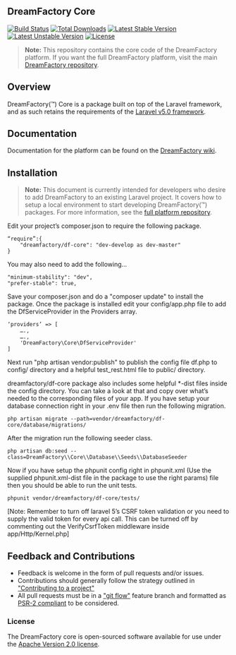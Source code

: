 ## DreamFactory Core

[![Build Status](https://travis-ci.org/dreamfactory/df-core.svg)](https://travis-ci.org/dreamfactory/df-core)
[![Total Downloads](https://poser.pugx.org/dreamfactory/df-core/d/total.svg)](https://packagist.org/packages/dreamfactory/df-core)
[![Latest Stable Version](https://poser.pugx.org/dreamfactory/df-core/v/stable.svg)](https://packagist.org/packages/dreamfactory/df-core)
[![Latest Unstable Version](https://poser.pugx.org/dreamfactory/df-core/v/unstable.svg)](https://packagist.org/packages/dreamfactory/df-core)
[![License](https://poser.pugx.org/dreamfactory/df-core/license.svg)](http://www.apache.org/licenses/LICENSE-2.0)

> **Note:** This repository contains the core code of the DreamFactory platform. If you want the full DreamFactory platform, visit the main [DreamFactory repository](https://github.com/dreamfactorysoftware/dreamfactory).

## Overview

DreamFactory(™) Core is a package built on top of the Laravel framework, and as such retains the requirements of the [Laravel v5.0 framework](https://github.com/laravel/framework). 

## Documentation

Documentation for the platform can be found on the [DreamFactory wiki](http://wiki.dreamfactory.com).

## Installation

> **Note:** This document is currently intended for developers who desire to add DreamFactory to an existing Laravel project. 
It covers how to setup a local environment to start developing DreamFactory(™) packages. 
For more information, see the [full platform repository](https://github.com/dreamfactorysoftware/dreamfactory).


Edit your project’s composer.json to require the following package.

	“require”:{
		"dreamfactory/df-core": "dev-develop as dev-master"
	}

You may also need to add the following…

	"minimum-stability": "dev",
	"prefer-stable": true,


Save your composer.json and do a "composer update" to install the package.
Once the package is installed edit your config/app.php file to add the DfServiceProvider in the Providers array.

	‘providers’ => [
		….,
		….,
		'DreamFactory\Core\DfServiceProvider'
	]

Next run "php artisan vendor:publish" to publish the config file df.php to config/ directory and a helpful test_rest.html file to public/ directory.

dreamfactory/df-core package also includes some helpful *-dist files inside the config directory. You can take a look at that and copy over what’s needed to the corresponding files of your app.
If you have setup your database connection right in your .env file then run the following migration.
	
	php artisan migrate --path=vendor/dreamfactory/df-core/database/migrations/

After the migration run the following seeder class.

	php artisan db:seed --class=DreamFactory\\Core\\Database\\Seeds\\DatabaseSeeder

Now if you have setup the phpunit config right in phpunit.xml (Use the supplied phpunit.xml-dist file in the package to use the right params) file then you should be able to run the unit tests.

	phpunit vendor/dreamfactory/df-core/tests/

[Note: Remember to turn off laravel 5’s CSRF token validation or you need to supply the valid token for every api call. This can be turned off by commenting out the VerifyCsrfToken middleware inside app/Http/Kernel.php]

## Feedback and Contributions

* Feedback is welcome in the form of pull requests and/or issues.
* Contributions should generally follow the strategy outlined in ["Contributing to a project"](https://help.github.com/articles/fork-a-repo#contributing-to-a-project)
* All pull requests must be in a ["git flow"](https://github.com/nvie/gitflow) feature branch and formatted as [PSR-2 compliant](http://www.php-fig.org/psr/psr-2/) to be considered.

### License

The DreamFactory core is open-sourced software available for use under the [Apache Version 2.0 license](http://www.apache.org/licenses/LICENSE-2.0).

